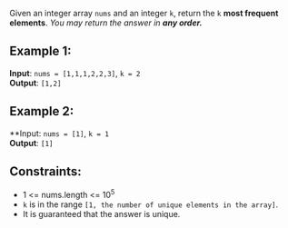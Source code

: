 Given an integer array `nums` and an integer `k`, return the `k` **most frequent elements**. 
*You may return the answer in **any order.***

## Example 1:

**Input**: `nums = [1,1,1,2,2,3]`, `k = 2`  
**Output**: `[1,2]`

## Example 2:

**Input: `nums = [1]`, `k = 1`  
**Output**: `[1]`


Constraints:
--------------------
*    1 <= nums.length <= 10<sup>5</sup>
*    `k` is in the range `[1, the number of unique elements in the array]`.
*    It is guaranteed that the answer is unique.
